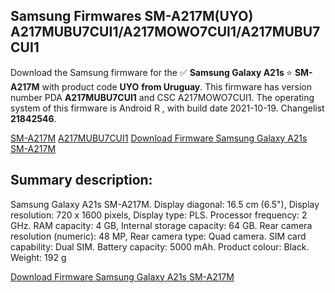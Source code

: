 <h2>Samsung Firmwares SM-A217M(UYO) A217MUBU7CUI1/A217MOWO7CUI1/A217MUBU7CUI1</h2>
Download the Samsung firmware for the ✅ <strong>Samsung Galaxy A21s </strong> ⭐ <strong>SM-A217M</strong> with product code <strong>UYO</strong> <strong> from Uruguay</strong>. This firmware has version number PDA <strong>A217MUBU7CUI1</strong> and CSC A217MOWO7CUI1. The operating system of this firmware is Android R , with build date 2021-10-19. Changelist <strong>21842546</strong>.


[SM-A217M](https://samfirm.shop/samsung/model/SM-A217M)
[A217MUBU7CUI1](https://samfirm.shop/samsung/pda/A217MUBU7CUI1)
[Download Firmware Samsung Galaxy A21s SM-A217M](https://samfirm.shop/samsung/firmware/466262)
<h2>Summary description:</h2>
<p>Samsung Galaxy A21s SM-A217M. Display diagonal: 16.5 cm (6.5"), Display resolution: 720 x 1600 pixels, Display type: PLS. Processor frequency: 2 GHz. RAM capacity: 4 GB, Internal storage capacity: 64 GB. Rear camera resolution (numeric): 48 MP, Rear camera type: Quad camera. SIM card capability: Dual SIM. Battery capacity: 5000 mAh. Product colour: Black. Weight: 192 g</p>


[Download Firmware Samsung Galaxy A21s SM-A217M](https://samfirm.shop/samsung/firmware/466262)
